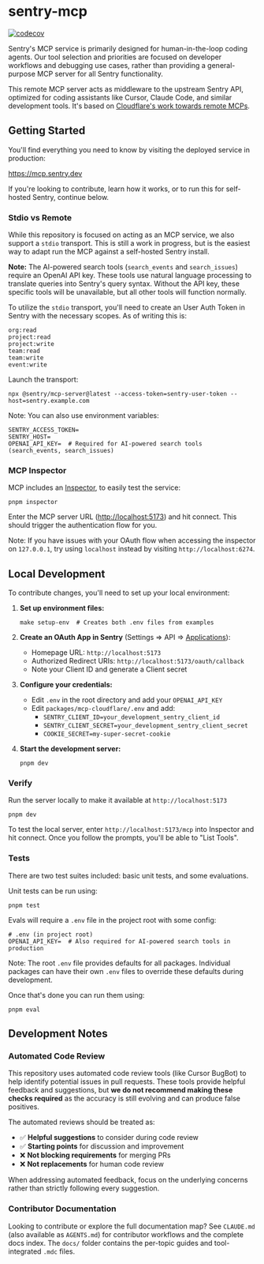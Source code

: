# sentry-mcp

[![codecov](https://codecov.io/gh/getsentry/sentry-mcp/graph/badge.svg?token=khVKvJP5Ig)](https://codecov.io/gh/getsentry/sentry-mcp)

Sentry's MCP service is primarily designed for human-in-the-loop coding agents. Our tool selection and priorities are focused on developer workflows and debugging use cases, rather than providing a general-purpose MCP server for all Sentry functionality.

This remote MCP server acts as middleware to the upstream Sentry API, optimized for coding assistants like Cursor, Claude Code, and similar development tools. It's based on [Cloudflare's work towards remote MCPs](https://blog.cloudflare.com/remote-model-context-protocol-servers-mcp/).

## Getting Started

You'll find everything you need to know by visiting the deployed service in production:

<https://mcp.sentry.dev>

If you're looking to contribute, learn how it works, or to run this for self-hosted Sentry, continue below.

### Stdio vs Remote

While this repository is focused on acting as an MCP service, we also support a `stdio` transport. This is still a work in progress, but is the easiest way to adapt run the MCP against a self-hosted Sentry install.

**Note:** The AI-powered search tools (`search_events` and `search_issues`) require an OpenAI API key. These tools use natural language processing to translate queries into Sentry's query syntax. Without the API key, these specific tools will be unavailable, but all other tools will function normally.

To utilize the `stdio` transport, you'll need to create an User Auth Token in Sentry with the necessary scopes. As of writing this is:

```
org:read
project:read
project:write
team:read
team:write
event:write
```

Launch the transport:

```shell
npx @sentry/mcp-server@latest --access-token=sentry-user-token --host=sentry.example.com
```

Note: You can also use environment variables:

```shell
SENTRY_ACCESS_TOKEN=
SENTRY_HOST=
OPENAI_API_KEY=  # Required for AI-powered search tools (search_events, search_issues)
```

### MCP Inspector

MCP includes an [Inspector](https://modelcontextprotocol.io/docs/tools/inspector), to easily test the service:

```shell
pnpm inspector
```

Enter the MCP server URL (<http://localhost:5173>) and hit connect. This should trigger the authentication flow for you.

Note: If you have issues with your OAuth flow when accessing the inspector on `127.0.0.1`, try using `localhost` instead by visiting `http://localhost:6274`.

## Local Development

To contribute changes, you'll need to set up your local environment:

1. **Set up environment files:**

   ```shell
   make setup-env  # Creates both .env files from examples
   ```

2. **Create an OAuth App in Sentry** (Settings => API => [Applications](https://sentry.io/settings/account/api/applications/)):

   - Homepage URL: `http://localhost:5173`
   - Authorized Redirect URIs: `http://localhost:5173/oauth/callback`
   - Note your Client ID and generate a Client secret

3. **Configure your credentials:**

   - Edit `.env` in the root directory and add your `OPENAI_API_KEY`
   - Edit `packages/mcp-cloudflare/.env` and add:
     - `SENTRY_CLIENT_ID=your_development_sentry_client_id`
     - `SENTRY_CLIENT_SECRET=your_development_sentry_client_secret`
     - `COOKIE_SECRET=my-super-secret-cookie`

4. **Start the development server:**

   ```shell
   pnpm dev
   ```

### Verify

Run the server locally to make it available at `http://localhost:5173`

```shell
pnpm dev
```

To test the local server, enter `http://localhost:5173/mcp` into Inspector and hit connect. Once you follow the prompts, you'll be able to "List Tools".

### Tests

There are two test suites included: basic unit tests, and some evaluations.

Unit tests can be run using:

```shell
pnpm test
```

Evals will require a `.env` file in the project root with some config:

```shell
# .env (in project root)
OPENAI_API_KEY=  # Also required for AI-powered search tools in production
```

Note: The root `.env` file provides defaults for all packages. Individual packages can have their own `.env` files to override these defaults during development.

Once that's done you can run them using:

```shell
pnpm eval
```

## Development Notes

### Automated Code Review

This repository uses automated code review tools (like Cursor BugBot) to help identify potential issues in pull requests. These tools provide helpful feedback and suggestions, but **we do not recommend making these checks required** as the accuracy is still evolving and can produce false positives.

The automated reviews should be treated as:

- ✅ **Helpful suggestions** to consider during code review
- ✅ **Starting points** for discussion and improvement
- ❌ **Not blocking requirements** for merging PRs
- ❌ **Not replacements** for human code review

When addressing automated feedback, focus on the underlying concerns rather than strictly following every suggestion.

### Contributor Documentation

Looking to contribute or explore the full documentation map? See `CLAUDE.md` (also available as `AGENTS.md`) for contributor workflows and the complete docs index. The `docs/` folder contains the per-topic guides and tool-integrated `.mdc` files.
